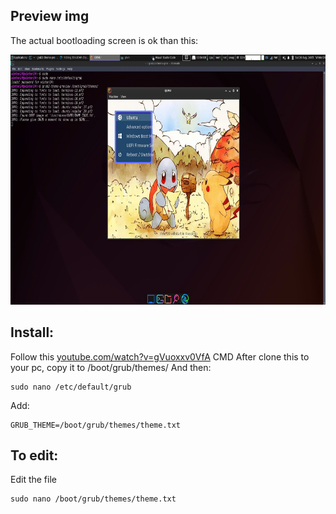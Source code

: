 ## Preview img
The actual bootloading screen is ok than this:
<p align="center">
  <img src="https://github.com/Winter24/Pokemon-Mystery-Dungeon-grub-theme/blob/main/preview.jpeg" alt="Centered image" width="600" height="400" />
</p>

## Install:
Follow this [youtube.com/watch?v=gVuoxxv0VfA](https://www.youtube.com/watch?v=gVuoxxv0VfA) CMD
After clone this to your pc, copy it to /boot/grub/themes/
And then:
```
sudo nano /etc/default/grub
```
Add:
```
GRUB_THEME=/boot/grub/themes/theme.txt
```
## To edit:
Edit the file 
```
sudo nano /boot/grub/themes/theme.txt
```
